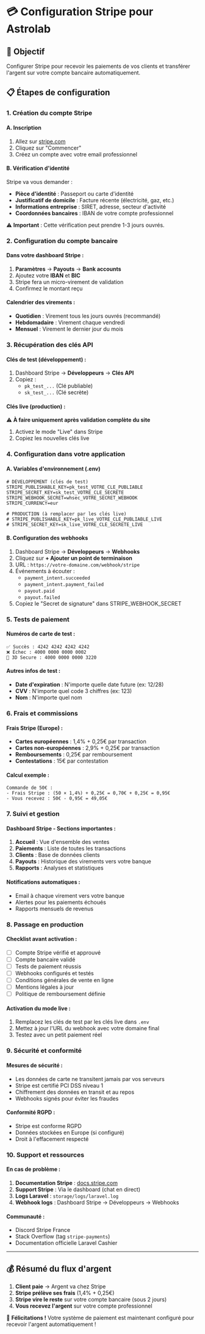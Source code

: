 # 💳 Configuration Stripe pour Astrolab

## 🎯 Objectif
Configurer Stripe pour recevoir les paiements de vos clients et transférer l'argent sur votre compte bancaire automatiquement.

## 📋 Étapes de configuration

### 1. Création du compte Stripe

#### A. Inscription
1. Allez sur [stripe.com](https://stripe.com)
2. Cliquez sur "Commencer"
3. Créez un compte avec votre email professionnel

#### B. Vérification d'identité
Stripe va vous demander :
- **Pièce d'identité** : Passeport ou carte d'identité
- **Justificatif de domicile** : Facture récente (électricité, gaz, etc.)
- **Informations entreprise** : SIRET, adresse, secteur d'activité
- **Coordonnées bancaires** : IBAN de votre compte professionnel

⚠️ **Important** : Cette vérification peut prendre 1-3 jours ouvrés.

### 2. Configuration du compte bancaire

#### Dans votre dashboard Stripe :
1. **Paramètres** → **Payouts** → **Bank accounts**
2. Ajoutez votre **IBAN** et **BIC**
3. Stripe fera un micro-virement de validation
4. Confirmez le montant reçu

#### Calendrier des virements :
- **Quotidien** : Virement tous les jours ouvrés (recommandé)
- **Hebdomadaire** : Virement chaque vendredi
- **Mensuel** : Virement le dernier jour du mois

### 3. Récupération des clés API

#### Clés de test (développement) :
1. Dashboard Stripe → **Développeurs** → **Clés API**
2. Copiez :
   - `pk_test_...` (Clé publiable)
   - `sk_test_...` (Clé secrète)

#### Clés live (production) :
⚠️ **À faire uniquement après validation complète du site**
1. Activez le mode "Live" dans Stripe
2. Copiez les nouvelles clés live

### 4. Configuration dans votre application

#### A. Variables d'environnement (.env)
```env
# DÉVELOPPEMENT (clés de test)
STRIPE_PUBLISHABLE_KEY=pk_test_VOTRE_CLE_PUBLIABLE
STRIPE_SECRET_KEY=sk_test_VOTRE_CLE_SECRETE
STRIPE_WEBHOOK_SECRET=whsec_VOTRE_SECRET_WEBHOOK
STRIPE_CURRENCY=eur

# PRODUCTION (à remplacer par les clés live)
# STRIPE_PUBLISHABLE_KEY=pk_live_VOTRE_CLE_PUBLIABLE_LIVE
# STRIPE_SECRET_KEY=sk_live_VOTRE_CLE_SECRETE_LIVE
```

#### B. Configuration des webhooks
1. Dashboard Stripe → **Développeurs** → **Webhooks**
2. Cliquez sur **+ Ajouter un point de terminaison**
3. URL : `https://votre-domaine.com/webhook/stripe`
4. Événements à écouter :
   - `payment_intent.succeeded`
   - `payment_intent.payment_failed`
   - `payout.paid`
   - `payout.failed`
5. Copiez le "Secret de signature" dans STRIPE_WEBHOOK_SECRET

### 5. Tests de paiement

#### Numéros de carte de test :
```
✅ Succès : 4242 4242 4242 4242
❌ Échec : 4000 0000 0000 0002
🔄 3D Secure : 4000 0000 0000 3220
```

#### Autres infos de test :
- **Date d'expiration** : N'importe quelle date future (ex: 12/28)
- **CVV** : N'importe quel code 3 chiffres (ex: 123)
- **Nom** : N'importe quel nom

### 6. Frais et commissions

#### Frais Stripe (Europe) :
- **Cartes européennes** : 1,4% + 0,25€ par transaction
- **Cartes non-européennes** : 2,9% + 0,25€ par transaction
- **Remboursements** : 0,25€ par remboursement
- **Contestations** : 15€ par contestation

#### Calcul exemple :
```
Commande de 50€ :
- Frais Stripe : (50 × 1,4%) + 0,25€ = 0,70€ + 0,25€ = 0,95€
- Vous recevez : 50€ - 0,95€ = 49,05€
```

### 7. Suivi et gestion

#### Dashboard Stripe - Sections importantes :
1. **Accueil** : Vue d'ensemble des ventes
2. **Paiements** : Liste de toutes les transactions
3. **Clients** : Base de données clients
4. **Payouts** : Historique des virements vers votre banque
5. **Rapports** : Analyses et statistiques

#### Notifications automatiques :
- Email à chaque virement vers votre banque
- Alertes pour les paiements échoués
- Rapports mensuels de revenus

### 8. Passage en production

#### Checklist avant activation :
- [ ] Compte Stripe vérifié et approuvé
- [ ] Compte bancaire validé
- [ ] Tests de paiement réussis
- [ ] Webhooks configurés et testés
- [ ] Conditions générales de vente en ligne
- [ ] Mentions légales à jour
- [ ] Politique de remboursement définie

#### Activation du mode live :
1. Remplacez les clés de test par les clés live dans `.env`
2. Mettez à jour l'URL du webhook avec votre domaine final
3. Testez avec un petit paiement réel

### 9. Sécurité et conformité

#### Mesures de sécurité :
- Les données de carte ne transitent jamais par vos serveurs
- Stripe est certifié PCI DSS niveau 1
- Chiffrement des données en transit et au repos
- Webhooks signés pour éviter les fraudes

#### Conformité RGPD :
- Stripe est conforme RGPD
- Données stockées en Europe (si configuré)
- Droit à l'effacement respecté

### 10. Support et ressources

#### En cas de problème :
1. **Documentation Stripe** : [docs.stripe.com](https://docs.stripe.com)
2. **Support Stripe** : Via le dashboard (chat en direct)
3. **Logs Laravel** : `storage/logs/laravel.log`
4. **Webhook logs** : Dashboard Stripe → Développeurs → Webhooks

#### Communauté :
- Discord Stripe France
- Stack Overflow (tag `stripe-payments`)
- Documentation officielle Laravel Cashier

---

## 💰 Résumé du flux d'argent

1. **Client paie** → Argent va chez Stripe
2. **Stripe prélève ses frais** (1,4% + 0,25€)
3. **Stripe vire le reste** sur votre compte bancaire (sous 2 jours)
4. **Vous recevez l'argent** sur votre compte professionnel

🎉 **Félicitations !** Votre système de paiement est maintenant configuré pour recevoir l'argent automatiquement !
